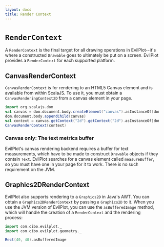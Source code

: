 ```yaml
---
layout: docs
title: Render Context 
---
```


# `RenderContext`

A `RenderContext` is the final target for all drawing operations in EvilPlot--it's where a constructed `Drawable` goes
to ultimately be put on a screen. EvilPlot provides a `RenderContext` for each supported platform.

## CanvasRenderContext

`CanvasRenderContext` is for rendering to an HTML5 Canvas element and is available from within ScalaJS. To use it, you
must obtain a `CanvasRenderingContext2D` from a canvas element in your page.

```scala
import org.scalajs.dom
val canvas = dom.document.body.createElement("canvas").asInstanceOf[dom.html.Canvas]
dom.document.body.appendChild(canvas)
val context = canvas.getContext("2d").getContext("2d").asInstanceOf[dom.raw.CanvasRenderingContext2D]
CanvasRenderContext(context)
```

### Canvas only: The text metrics buffer
EvilPlot's canvas rendering backend requires a buffer for text measurements, which have to be made to construct
`Drawable` objects if they contain `Text`. EvilPlot searches for a canvas element called `measureBuffer`, so you must
have one in your page for it to work. There is no such requirement on the JVM.

## Graphics2DRenderContext

EvilPlot also supports rendering to a `Graphics2D` in Java's AWT. You can obtain a `Graphics2DRenderContext` by passing
a `Graphics2D` to it. When you use the JVM version of EvilPlot, you can use the `asBufferedImage` method, which will
handle the creation of a `RenderContext` and the rendering process:

```scala
import com.cibo.evilplot._
import com.cibo.evilplot.geometry._

Rect(40, 40).asBufferedImage
```

